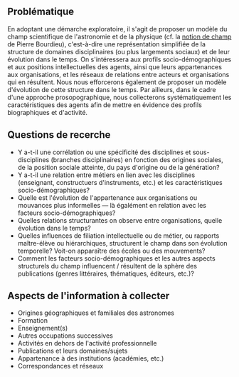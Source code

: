 ## Problématique

En adoptant une démarche exploratoire, il s'agit de proposer un modèle du champ scientifique de l'astronomie et de la physique (cf. la [notion de champ](https://fr.wikipedia.org/wiki/Champ_(sociologie)) de Pierre Bourdieu), c'est-à-dire une représentation simplifiée de la structure de domaines disciplinaires (ou plus largements sociaux) et de leur évolution dans le temps. On s'intéressera aux profils socio-démographiques et aux positions intellectuelles des agents, ainsi que leurs appartenances aux organisations, et les réseaux de relations entre acteurs et organisations qui en résultent. Nous nous efforcerons également de proposer un modèle d'évolution de cette structure dans le temps. Par ailleurs, dans le cadre d'une approche prosopographique, nous collecterons systématiquement les caractéristiques des agents afin de mettre en évidence des profils biographiques et d'activité.

## Questions de recerche

* Y a-t-il une corrélation ou une spécificité des disciplines et sous-disciplines (branches disciplinaires) en fonction des origines sociales, de la position sociale atteinte, du pays d'origine ou de la génération?
* Y a-t-il une relation entre métiers en lien avec les disciplines (enseignant, constructuers d'instruments, etc.) et les caractéristiques socio-démographiques?
* Quelle est l'évolution de l'appartenance aux organisations ou mouvances plus informelles — là égalément en relation avec les facteurs socio-démographiques?
* Quelles relations structurantes on observe entre organisations, quelle évolution dans le temps?
* Quelles influences de filiation intellectuelle ou de métier, ou rapports maître-élève ou hiérarchiques, structurent le champ dans son évolution temporelle? Voit-on apparaître des écoles ou des mouvements?
* Comment les facteurs socio-démographiques et les autres aspects structurels du champ influencent / résultent de la sphère des publications (genres littéraires, thématiques, éditeurs, etc.)?


## Aspects de l'information à collecter

* Origines géographiques et familiales des astronomes
* Formation
* Enseignement(s)
* Autres occupations successives
* Activités en dehors de l'activité professionnelle
* Publications et leurs domaines/sujets
* Appartenance à des institutions (académies, etc.)
* Correspondances et réseaux
